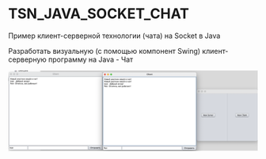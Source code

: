 # TSN_JAVA_SOCKET_CHAT
Пример клиент-серверной технологии (чата) на Socket в Java

Разработать визуальную (с помощью компонент Swing) клиент-серверную программу на Java - Чат

![Screenshot](src1.png)